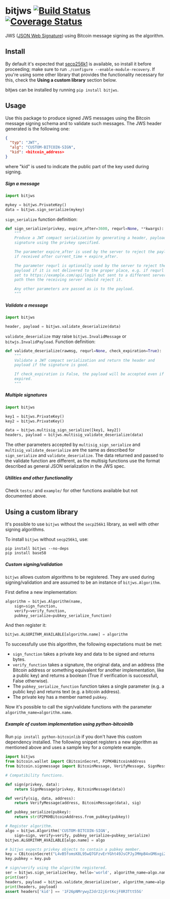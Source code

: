 # bitjws [![Build Status](https://travis-ci.org/g-p-g/bitjws.svg?branch=master)](https://travis-ci.org/g-p-g/bitjws) [![Coverage Status](https://coveralls.io/repos/g-p-g/bitjws/badge.svg?branch=master&service=github)](https://coveralls.io/github/g-p-g/bitjws?branch=master)
JWS ([JSON Web Signature](http://self-issued.info/docs/draft-ietf-jose-json-web-signature.html)) using Bitcoin message signing as the algorithm.


## Install

By default it's expected that [secp256k1](https://github.com/bitcoin/secp256k1) is available, so install it before proceeding; make sure to run `./configure --enable-module-recovery`. If you're using some other library that provides the functionality necessary for this, check the __Using a custom library__ section below.

bitjws can be installed by running `pip install bitjws`.


## Usage

Use this package to produce signed JWS messages using the Bitcoin message signing schema and to validate such messages. The JWS header generated is the following one:

```json
{
  "typ": "JWT",
  "alg": "CUSTOM-BITCOIN-SIGN",
  "kid": <bitcoin_address>
}
```

where "kid" is used to indicate the public part of the key used during signing.


##### Sign a message

```python
import bitjws

mykey = bitjws.PrivateKey()
data = bitjws.sign_serialize(mykey)
```

`sign_serialize` function definition:

```python
def sign_serialize(privkey, expire_after=3600, requrl=None, **kwargs):
    """
    Produce a JWT compact serialization by generating a header, payload, and
    signature using the privkey specified.

    The parameter expire_after is used by the server to reject the payload
    if received after current_time + expire_after.

    The parameter requrl is optionally used by the server to reject the
    payload if it is not delivered to the proper place, e.g. if requrl is
    set to https://example.com/api/login but sent to a different server or
    path then the receiving server should reject it.

    Any other parameters are passed as is to the payload.
    """
```


##### Validate a message

```python
import bitjws

header, payload = bitjws.validate_deserialize(data)
```

`validate_deserialize` may raise `bitjws.InvalidMessage` or `bitwjs.InvalidPayload`. Function definition:

```python
def validate_deserialize(rawmsg, requrl=None, check_expiration=True):
    """
    Validate a JWT compact serialization and return the header and
    payload if the signature is good.

    If check_expiration is False, the payload will be accepted even if
    expired.
    """
```

##### Multiple signatures

```python
import bitjws

key1 = bitjws.PrivateKey()
key2 = bitjws.PrivateKey()

data = bitjws.multisig_sign_serialize([key1, key2])
headers, payload = bitjws.multisig_validate_deserialize(data)
```

The other parameters accepted by `multisig_sign_serialize` and `multisig_validate_deserialize` are the same as described for `sign_serialize` and `validate_deserialize`. The data returned and passed to the validate function are different, as the multisig functions use the format described as general JSON serialization in the JWS spec.


##### Utilities and other functionality

Check `tests/` and `example/` for other functions available but not documented above.


## Using a custom library

It's possible to use `bitjws` without the `secp256k1` library, as well with other signing algorithms.

To install `bitjws` without `secp256k1`, use:

```
pip install bitjws --no-deps
pip install base58
```

##### Custom signing/validation

`bitjws` allows custom algorithms to be registered. They are used during signing/validation and are assumed to be an instance of `bitjws.Algorithm`.

First define a new implementation:

```python
algorithm = bitjws.Algorithm(name,
    sign=sign_function,
    verify=verify_function,
    pubkey_serialize=pubkey_serialize_function)
```

And then register it:

```python
bitjws.ALGORITHM_AVAILABLE[algorithm.name] = algorithm
```

To successfully use this algorithm, the following expectations must be met:

 * `sign_function` takes a private key and data to be signed and returns bytes.
 * `verify_function` takes a signature, the original data, and an address (the Bitcoin address or something equivalent for another implementation, like a public key) and returns a boolean (True if verification is successfull, False otherwise).
 * The `pubkey_serialize_function` function takes a single parameter (e.g. a public key) and returns text (e.g. a bitcoin address).
 * The private key has a member named `pubkey`.

Now it's possible to call the sign/validate functions with the parameter `algorithm_name=algorithm.name`.


##### Example of custom implementation using python-bitcoinlib

Run `pip install python-bitcoinlib` if you don't have this custom dependency installed. The following snippet registers a new algorithm as mentioned above and uses a sample key for a complete example.

```python
import bitjws
from bitcoin.wallet import CBitcoinSecret, P2PKHBitcoinAddress
from bitcoin.signmessage import BitcoinMessage, VerifyMessage, SignMessage

# Compatibility functions.

def sign(privkey, data):
    return SignMessage(privkey, BitcoinMessage(data))

def verify(sig, data, address):
    return VerifyMessage(address, BitcoinMessage(data), sig)

def pubkey_serialize(pubkey):
    return str(P2PKHBitcoinAddress.from_pubkey(pubkey))

# Register algorithm.
algo = bitjws.Algorithm('CUSTOM-BITCOIN-SIGN',
    sign=sign, verify=verify, pubkey_serialize=pubkey_serialize)
bitjws.ALGORITHM_AVAILABLE[algo.name] = algo

# bitjws expects privkey objects to contain a pubkey member.
key = CBitcoinSecret("L4vB5fomsK8L95wQ7GFzvErYGht49JsCPJyJMHpB4xGM6xgi2jvG")
key.pubkey = key.pub

# sign/verify using the algorithm registered.
ser = bitjws.sign_serialize(key, hello='world', algorithm_name=algo.name)
print(ser)
headers, payload = bitjws.validate_deserialize(ser, algorithm_name=algo.name)
print(headers, payload)
assert headers['kid'] == '1F26pNMrywyZJdr22jErtKcjF8R3Ttt55G'
```
